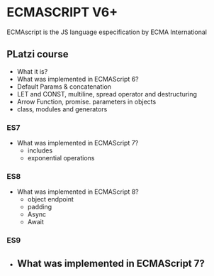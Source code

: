# ECMASCRIPT V6+
ECMAscript is the JS language especification by ECMA International

## PLatzi course 
- What it is?
- What was implemented in ECMAScript 6?
- Default Params & concatenation
- LET and CONST, multiline, spread operator and destructuring
- Arrow Function, promise. parameters in objects
- class, modules and generators
### ES7
- What was implemented in ECMAScript 7?
    - includes
    - exponential operations 
### ES8
- What was implemented in ECMAScript 8?
    - object endpoint
    - padding 
    - Async
    - Await 
### ES9 
- What was implemented in ECMAScript 7?
    - 

